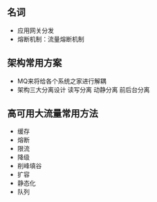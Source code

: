 ## 名词
* 应用网关分发
* 熔断机制：流量熔断机制

## 架构常用方案

* MQ来将给各个系统之家进行解耦
* 架构三大分离设计
  读写分离
  动静分离
  前后台分离
  
## 高可用大流量常用方法
* 缓存
* 熔断
* 限流
* 降级
* 削峰填谷
* 扩容
* 静态化
* 队列

 

